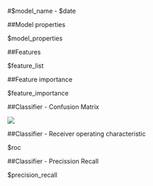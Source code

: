 #$model_name - $date

##Model properties

$model_properties

##Features

$feature_list

##Feature importance

$feature_importance

##Classifier - Confusion Matrix

<img src="data:image/png;base64,$confusion_matrix"></img>

##Classifier - Receiver operating characteristic

$roc

##Classifier - Precission Recall

$precision_recall

